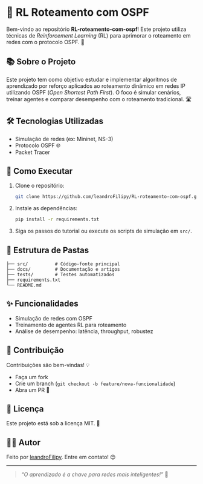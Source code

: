 # 🚦 RL Roteamento com OSPF

Bem-vindo ao repositório **RL-roteamento-com-ospf**! Este projeto utiliza técnicas de _Reinforcement Learning_ (RL) para aprimorar o roteamento em redes com o protocolo OSPF. 🎯

## 📚 Sobre o Projeto

Este projeto tem como objetivo estudar e implementar algoritmos de aprendizado por reforço aplicados ao roteamento dinâmico em redes IP utilizando OSPF (_Open Shortest Path First_). O foco é simular cenários, treinar agentes e comparar desempenho com o roteamento tradicional. 🛣️

## 🛠️ Tecnologias Utilizadas

- Simulação de redes (ex: Mininet, NS-3)
- Protocolo OSPF 🌐
- Packet Tracer 

## 🚀 Como Executar

1. Clone o repositório:
   ```bash
   git clone https://github.com/leandroFilipy/RL-roteamento-com-ospf.git
   ```
2. Instale as dependências:
   ```bash
   pip install -r requirements.txt
   ```
3. Siga os passos do tutorial ou execute os scripts de simulação em `src/`.

## 📁 Estrutura de Pastas

```
├── src/          # Código-fonte principal
├── docs/         # Documentação e artigos
├── tests/        # Testes automatizados
├── requirements.txt
└── README.md
```

## ✨ Funcionalidades

- Simulação de redes com OSPF
- Treinamento de agentes RL para roteamento
- Análise de desempenho: latência, throughput, robustez

## 📝 Contribuição

Contribuições são bem-vindas! 💡
- Faça um fork
- Crie um branch (`git checkout -b feature/nova-funcionalidade`)
- Abra um PR 🚀

## 📄 Licença

Este projeto está sob a licença MIT. 📜

## 🙋‍♂️ Autor

Feito por [leandroFilipy](https://github.com/leandroFilipy). Entre em contato! 😊

---

> _“O aprendizado é a chave para redes mais inteligentes!”_ 🔑
